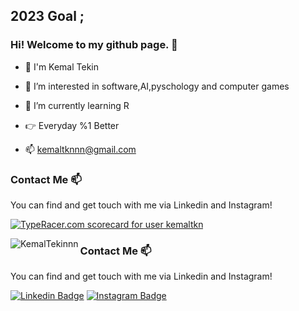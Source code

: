 ## 2023 Goal ;
### Hi! Welcome to my github page. 👋
- 👋 I'm Kemal Tekin
- 👀 I’m interested in software,AI,pyschology and computer games 
- 🌱 I’m currently learning R
- :point_right: Everyday %1 Better 

- 📫 kemaltknnn@gmail.com
### Contact Me 📫
You can find and get touch with me via Linkedin and Instagram!

<a href="https://data.typeracer.com/pit/profile?user=kemaltkn&ref=badge" target="_top"><img src="https://data.typeracer.com/misc/badge?user=kemaltkn" border="0" alt="TypeRacer.com scorecard for user kemaltkn"/></a>

<img align="left" src="https://github-readme-stats.vercel.app/api/top-langs/?username=KemalTekinnn&layout=compact&hide=html" alt="KemalTekinnn" /></p>
### Contact Me 📫
You can find and get touch with me via Linkedin and Instagram!



[![Linkedin Badge](https://img.shields.io/badge/KemalTekin-follow%20on%20linkedin-blue?style=for-the-badge&logo=linkedin)](https://www.linkedin.com/in/KemalTekinn/)
[![Instagram Badge](https://img.shields.io/badge/KemalTekin-follow%20on%20instagram-blue?style=for-the-badge&logo=instagram)](https://instagram.com/kemalttekin/)
